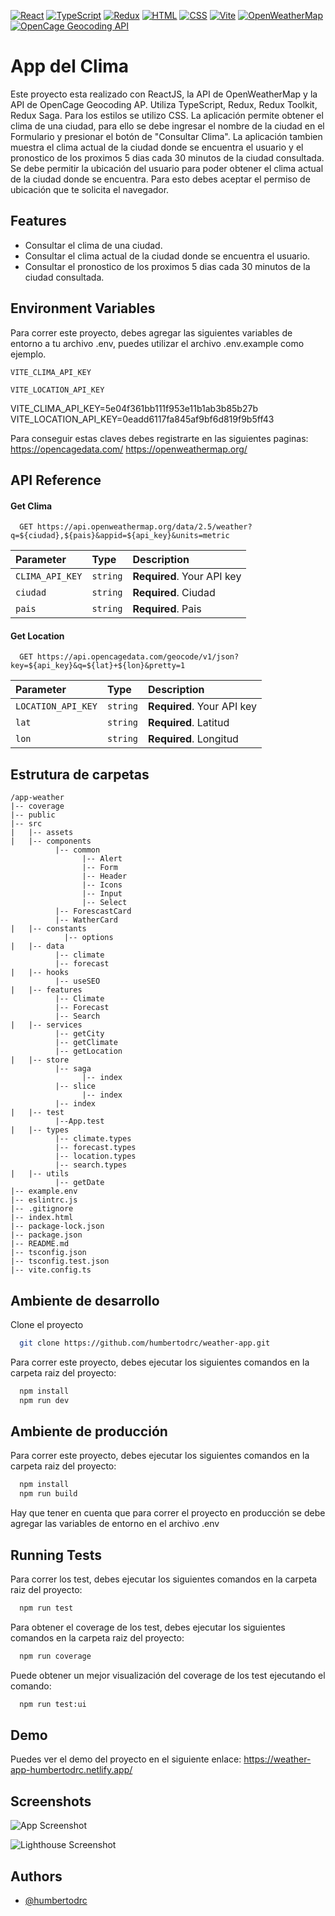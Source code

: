 [![React](https://img.shields.io/badge/React-18-blue.svg)](https://reactjs.org/)
[![TypeScript](https://img.shields.io/badge/TypeScript-5.2-blue.svg)](https://www.typescriptlang.org/)
[![Redux](https://img.shields.io/badge/Redux-8.1-purple.svg)](https://redux.js.org/)
[![HTML](https://img.shields.io/badge/HTML-5-orange.svg)](https://developer.mozilla.org/en-US/docs/Web/HTML)
[![CSS](https://img.shields.io/badge/CSS-3-blueviolet.svg)](https://developer.mozilla.org/en-US/docs/Web/CSS)
[![Vite](https://img.shields.io/badge/Vite-2.6-blueviolet.svg)](https://vitejs.dev/)
[![OpenWeatherMap](https://img.shields.io/badge/OpenWeatherMap-2.5-blueviolet.svg)](https://openweathermap.org/)
[![OpenCage Geocoding API](https://img.shields.io/badge/OpenCage%20Geocoding%20API-1.0-blueviolet.svg)](https://opencagedata.com/)



# App del Clima

Este proyecto esta realizado con ReactJS, la API de OpenWeatherMap y la API de OpenCage Geocoding AP. Utiliza TypeScript, Redux, Redux Toolkit, Redux Saga. Para los estilos se utilizo CSS. La aplicación permite obtener el clima de una ciudad, para ello se debe ingresar el nombre de la ciudad en el Formulario y presionar el botón de "Consultar Clima". La aplicación tambien muestra el clima actual de la ciudad donde se encuentra el usuario y el pronostico de los proximos 5 dias cada 30 minutos de la ciudad consultada. Se debe permitir la ubicación del usuario para poder obtener el clima actual de la ciudad donde se encuentra. Para esto debes aceptar el permiso de ubicación que te solicita el navegador.

## Features

- Consultar el clima de una ciudad.
- Consultar el clima actual de la ciudad donde se encuentra el usuario.
- Consultar el pronostico de los proximos 5 dias cada 30 minutos de la ciudad consultada.

## Environment Variables

Para correr este proyecto, debes agregar las siguientes variables de entorno a tu archivo .env, puedes utilizar el archivo .env.example como ejemplo.	

`VITE_CLIMA_API_KEY`

`VITE_LOCATION_API_KEY`

VITE_CLIMA_API_KEY=5e04f361bb111f953e11b1ab3b85b27b
VITE_LOCATION_API_KEY=0eadd6117fa845af9bf6d819f9b5ff43

Para conseguir estas claves debes registrarte en las siguientes paginas:
https://opencagedata.com/
https://openweathermap.org/

## API Reference

#### Get Clima

```http
  GET https://api.openweathermap.org/data/2.5/weather?q=${ciudad},${pais}&appid=${api_key}&units=metric
```

| Parameter       | Type     | Description                |
| :--------       | :------- | :------------------------- |
| `CLIMA_API_KEY` | `string` | **Required**. Your API key |
| `ciudad`        | `string` | **Required**. Ciudad       |
| `pais`          | `string` | **Required**. Pais         |

#### Get Location

```http
  GET https://api.opencagedata.com/geocode/v1/json?key=${api_key}&q=${lat}+${lon}&pretty=1
```

| Parameter               | Type     | Description                       |
| :---------------------- | :------- | :-------------------------------- |
| `LOCATION_API_KEY`      | `string` | **Required**. Your API key        |
| `lat`                   | `string` | **Required**. Latitud             |
| `lon`                   | `string` | **Required**. Longitud            |    


## Estrutura de carpetas

```
/app-weather
|-- coverage
|-- public
|-- src
|   |-- assets
|   |-- components
          |-- common
                |-- Alert
                |-- Form
                |-- Header
                |-- Icons
                |-- Input
                |-- Select
          |-- ForescastCard
          |-- WatherCard
|   |-- constants
            |-- options
|   |-- data
          |-- climate
          |-- forecast
|   |-- hooks
          |-- useSEO
|   |-- features
          |-- Climate
          |-- Forecast
          |-- Search
|   |-- services
          |-- getCity
          |-- getClimate
          |-- getLocation
|   |-- store
          |-- saga
                |-- index
          |-- slice
                |-- index
          |-- index
|   |-- test
          |--App.test
|   |-- types
          |-- climate.types
          |-- forecast.types
          |-- location.types
          |-- search.types
|   |-- utils
          |-- getDate
|-- example.env
|-- eslintrc.js
|-- .gitignore
|-- index.html
|-- package-lock.json
|-- package.json
|-- README.md
|-- tsconfig.json
|-- tsconfig.test.json
|-- vite.config.ts
```


## Ambiente de desarrollo

Clone el proyecto

```bash
  git clone https://github.com/humbertodrc/weather-app.git
```

Para correr este proyecto, debes ejecutar los siguientes comandos en la carpeta raiz del proyecto:

```bash
  npm install
  npm run dev
```

## Ambiente de producción

Para correr este proyecto, debes ejecutar los siguientes comandos en la carpeta raiz del proyecto:

```bash
  npm install
  npm run build
```

Hay que tener en cuenta que para correr el proyecto en producción se debe agregar las variables de entorno en el archivo .env

## Running Tests

Para correr los test, debes ejecutar los siguientes comandos en la carpeta raiz del proyecto:

```bash
  npm run test
```

Para obtener el coverage de los test, debes ejecutar los siguientes comandos en la carpeta raiz del proyecto:

```bash
  npm run coverage
```

Puede obtener un mejor visualización del coverage de los test ejecutando el comando:

```bash
  npm run test:ui
```

## Demo

Puedes ver el demo del proyecto en el siguiente enlace: https://weather-app-humbertodrc.netlify.app/

## Screenshots

![App Screenshot](https://github.com/humbertodrc/weather-app/assets/63797901/a6d9201c-19d1-4817-8576-81cb4f40a73c)

![Lighthouse Screenshot](https://github.com/humbertodrc/weather-app/assets/63797901/40556e1d-adb9-4f86-ad78-0792a71014b3)



## Authors

- [@humbertodrc](https://github.com/humbertodrc)
